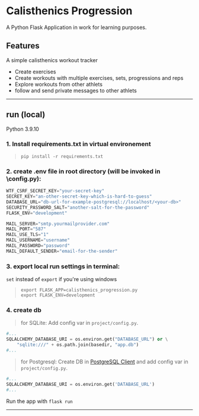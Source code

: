 # Calisthenics Progression

A Python Flask Application in work for learning purposes.

## Features

A simple calisthenics workout tracker

- Create exercises
- Create workouts with multiple exercises, sets, progressions and reps
- Explore workouts from other athlets
- follow and send private messages to other athlets

---

## run (local)

Python 3.9.10

### 1. Install requirements.txt in virtual environement

> `pip install -r requirements.txt`

### 2. create .env file in root directory (will be invoked in \config.py):

```python
WTF_CSRF_SECRET_KEY="your-secret-key"
SECRET_KEY="an-other-secret-key-which-is-hard-to-guess"
DATABASE_URL="db-url-for-example-postgresql://localhost/<your-db>"
SECURITY_PASSWORD_SALT="another-salt-for-the-password"
FLASK_ENV="development"

MAIL_SERVER="smtp.yourmailprovider.com"
MAIL_PORT="587"
MAIL_USE_TLS="1"
MAIL_USERNAME="username"
MAIL_PASSWORD="password"
MAIL_DEFAULT_SENDER="email-for-the-sender"
```

### 3. export local run settings in terminal:

`set` instead of `export` if you're using windows

> `export FLASK_APP=calisthenics_progression.py`<br> `export FLASK_ENV=development`

### 4. create db

> for SQLite: Add config var in `project/config.py`.

```python
#...
SQLALCHEMY_DATABASE_URI = os.environ.get("DATABASE_URL") or \
    "sqlite:///" + os.path.join(basedir, "app.db")
#...
```

> for Postgresql: Create DB in [PostgreSQL Client](https://www.postgresql.org/) and add config var in `project/config.py`.

```python
#...
SQLALCHEMY_DATABASE_URI = os.environ.get('DATABASE_URL')
#...
```

Run the app with `flask run`

---
